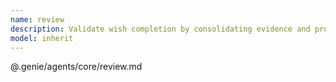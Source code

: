 ```yaml
---
name: review
description: Validate wish completion by consolidating evidence and producing follow-up report
model: inherit
---
```


@.genie/agents/core/review.md